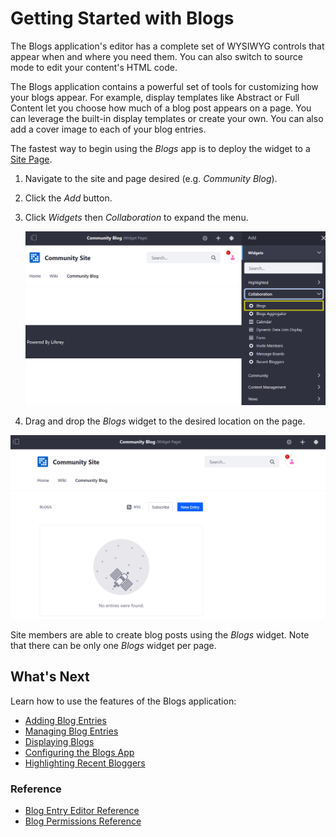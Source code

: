 # Getting Started with Blogs

The Blogs application's editor has a complete set of WYSIWYG controls that appear when and where you need them. You can also switch to source mode to edit your content's HTML code.

The Blogs application contains a powerful set of tools for customizing how your blogs appear. For example, display templates like Abstract or Full Content let you choose how much of a blog post appears on a page. You can leverage the built-in display templates or create your own. You can also add a cover image to each of your blog entries.

The fastest way to begin using the _Blogs_ app is to deploy the widget to a [Site Page](../../site-building/creating-pages/understanding-pages/understanding-pages.md).

1. Navigate to the site and page desired (e.g. _Community Blog_).
1. Click the _Add_ button.
1. Click _Widgets_ then _Collaboration_ to expand the menu.

    ![Adding the Blogs widget to a page](./getting-started-with-blogs/images/01.png)

1. Drag and drop the _Blogs_ widget to the desired location on the page.

![Adding the Blogs widget to a page](./getting-started-with-blogs/images/02.png)

Site members are able to create blog posts using the _Blogs_ widget. Note that there can be only one _Blogs_ widget per page.

## What's Next

Learn how to use the features of the Blogs application:

-   [Adding Blog Entries](./adding-blog-entries.md)
-   [Managing Blog Entries](./managing-blog-entries.md)
-   [Displaying Blogs](./displaying-blogs.md)
-   [Configuring the Blogs App](./configuring-the-blogs-app.md)
-   [Highlighting Recent Bloggers](./highlighting-recent-bloggers.md)

### Reference

-   [Blog Entry Editor Reference](./blog-entry-editor-reference.md)
-   [Blog Permissions Reference](./blog-permissions-reference.md)
